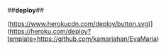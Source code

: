 ##**deploy**##


(https://www.herokucdn.com/deploy/button.svg)](https://heroku.com/deploy?template=https://github.com/kamarjahan/EvaMaria)
